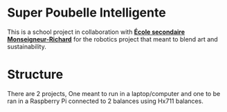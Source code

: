 # Super Poubelle Intelligente

This is a school project in collaboration with [**École secondaire Monseigneur-Richard**](https://monseigneur-richard.ecoleverdun.com/) for the robotics project that meant to blend art and sustainability.

# Structure
There are 2 projects, One meant to run in a laptop/computer and one to be ran in a Raspberry Pi connected to 2 balances using Hx711 balances.
